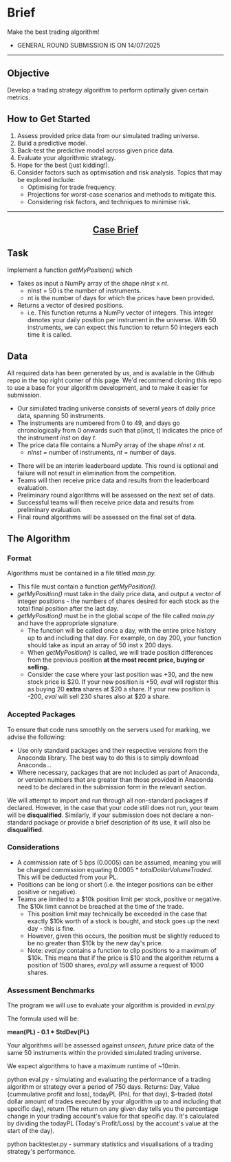 # Brief

Make the best trading algorithm!

- GENERAL ROUND SUBMISSION IS ON 14/07/2025

---

## Objective

Develop a trading strategy algorithm to perform optimally given certain metrics.

## How to Get Started

1. Assess provided price data from our simulated trading universe.
2. Build a predictive model.
3. Back-test the predictive model across given price data.
4. Evaluate your algorithmic strategy.
5. Hope for the best (just kidding!).
6. Consider factors such as optimisation and risk analysis. Topics that may be explored include:
   - Optimising for trade frequency.
   - Projections for worst-case scenarios and methods to mitigate this.
   - Considering risk factors, and techniques to minimise risk.

---

## **<p align="center"><ins>Case Brief</ins></p>**

## Task

Implement a function _getMyPosition()_ which

- Takes as input a NumPy array of the shape _nInst_ x _nt_.
  - nInst = 50 is the number of instruments.
  - nt is the number of days for which the prices have been provided.
- Returns a vector of desired positions.
  - i.e. This function returns a NumPy vector of integers. This integer denotes your daily position per instrument in the universe. With 50 instruments, we can expect this function to return 50 integers each time it is called.

## Data

All required data has been generated by us, and is available in the Github repo in the top right corner of this page. We'd recommend cloning this repo to use a base for your algorithm development, and to make it easier for submission.

- Our simulated trading universe consists of several years of daily price data, spanning 50 instruments.
- The instruments are numbered from 0 to 49, and days go chronologically from 0 onwards such that p[inst, t] indicates the price of the instrument _inst_ on day _t_.
- The price data file contains a NumPy array of the shape _nInst x nt._
  - _nInst_ = number of instruments, _nt_ = number of days.

<!-- In the preliminary round, teams will be provided the first 250 days of price data to be used as training data*.* This can be found in _prices.txt._ -->

- There will be an interim leaderboard update. This round is optional and failure will not result in elimination from the competition.
- Teams will then receive price data and results from the leaderboard evaluation.
- Preliminary round algorithms will be assessed on the next set of data.
- Successful teams will then receive price data and results from preliminary evaluation.
- Final round algorithms will be assessed on the final set of data.

## The Algorithm

### Format

Algorithms must be contained in a file titled _main.py._

- This file must contain a function _getMyPosition()._
- _getMyPosition()_ must take in the daily price data, and output a vector of integer positions - the numbers of shares desired for each stock as the total final position after the last day.
- _getMyPosition()_ must be in the global scope of the file called _main.py_ and have the appropriate signature.
  - The function will be called once a day, with the entire price history up to and including that day. For example, on day 200, your function should take as input an array of 50 inst x 200 days.
  - When _getMyPosition()_ is called, we will trade position differences from the previous position **at the most recent price, buying or selling.**
  - Consider the case where your last position was +30, and the new stock price is $20. If your new position is +50, _eval_ will register this as buying 20 **extra** shares at $20 a share. If your new position is -200, _eval_ will sell 230 shares also at $20 a share.

### **Accepted Packages**

To ensure that code runs smoothly on the servers used for marking, we advise the following:

- Use only standard packages and their respective versions from the Anaconda library. The best way to do this is to simply download Anaconda...
- Where necessary, packages that are not included as part of Anaconda, or version numbers that are greater than those provided in Anaconda need to be declared in the submission form in the relevant section.

We will attempt to import and run through all non-standard packages if declared. However, in the case that your code still does not run, your team will be **disqualified**. Similarly, if your submission does not declare a non-standard package or provide a brief description of its use, it will also be **disqualified**.

### **Considerations**

- A commission rate of 5 bps (0.0005) can be assumed, meaning you will be charged commission equating 0.0005 \* _totalDollarVolumeTraded_. This will be deducted from your PL.
- Positions can be long or short (i.e. the integer positions can be either positive or negative).
- Teams are limited to a $10k position limit per stock, positive or negative. The $10k limit cannot be breached at the time of the trade.
  - This position limit may technically be exceeded in the case that exactly $10k worth of a stock is bought, and stock goes up the next day - this is fine.
  - However, given this occurs, the position must be slightly reduced to be no greater than $10k by the new day's price.
  - Note: _eval.py_ contains a function to clip positions to a maximum of $10k. This means that if the price is $10 and the algorithm returns a position of 1500 shares, _eval.py_ will assume a request of 1000 shares.

### **Assessment Benchmarks**

The program we will use to evaluate your algorithm is provided in _eval.py_

The formula used will be:

**mean(PL) - 0.1 \* StdDev(PL)**

Your algorithms will be assessed against _unseen, future_ price data of the same 50 instruments within the provided simulated trading universe.

We expect algorithms to have a maximum runtime of ~10min.

python eval.py - simulating and evaluating the performance of a trading algorithm or strategy over a period of 750 days.
Returns: Day, Value (cummulative profit and loss), todayPL (PnL for that day), $-traded (total dollar amount of trades executed by your algorithm up to and including that specific day), return (The return on any given day tells you the percentage change in your trading account's value for that specific day. It's calculated by dividing the todayPL (Today's Profit/Loss) by the account's value at the start of the day).

python backtester.py - summary statistics and visualisations of a trading strategy's performance.
